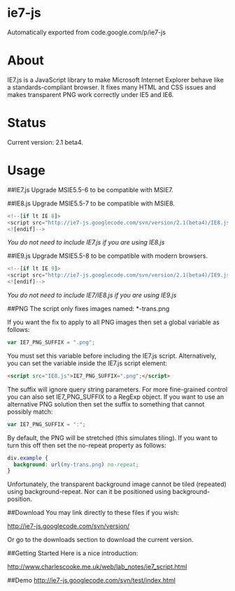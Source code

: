 # ie7-js
Automatically exported from code.google.com/p/ie7-js

# About
IE7.js is a JavaScript library to make Microsoft Internet Explorer behave like a standards-compliant browser. It fixes many HTML and CSS issues and makes transparent PNG work correctly under IE5 and IE6.

# Status
Current version: 2.1 beta4.

# Usage
##IE7.js
Upgrade MSIE5.5-6 to be compatible with MSIE7.

<!--[if lt IE 7]>
<script src="http://ie7-js.googlecode.com/svn/version/2.1(beta4)/IE7.js"></script>
<![endif]-->

##IE8.js
Upgrade MSIE5.5-7 to be compatible with MSIE8.

```javascript
<!--[if lt IE 8]>
<script src="http://ie7-js.googlecode.com/svn/version/2.1(beta4)/IE8.js"></script>
<![endif]-->
```
_You do not need to include IE7.js if you are using IE8.js_

##IE9.js
Upgrade MSIE5.5-8 to be compatible with modern browsers.

```javascript
<!--[if lt IE 9]>
<script src="http://ie7-js.googlecode.com/svn/version/2.1(beta4)/IE9.js"></script>
<![endif]-->
```
_You do not need to include IE7/IE8.js if you are using IE9.js_

##PNG
The script only fixes images named: *-trans.png

If you want the fix to apply to all PNG images then set a global variable as follows:

```javascript
var IE7_PNG_SUFFIX = ".png";
```
You must set this variable before including the IE7.js script. Alternatively, you can set the variable inside the IE7.js script element:
```html
<script src="IE8.js">IE7_PNG_SUFFIX=".png";</script>
```
The suffix will ignore query string parameters. For more fine-grained control you can also set IE7_PNG_SUFFIX to a RegExp object. If you want to use an alternative PNG solution then set the suffix to something that cannot possibly match:

```javascript
var IE7_PNG_SUFFIX = ":";
```
By default, the PNG will be stretched (this simulates tiling). If you want to turn this off then set the no-repeat property as follows:
```css
div.example {
  background: url(my-trans.png) no-repeat;
}
```
Unfortunately, the transparent background image cannot be tiled (repeated) using background-repeat. Nor can it be positioned using background-position.

##Download
You may link directly to these files if you wish:

http://ie7-js.googlecode.com/svn/version/

Or go to the downloads section to download the current version.

##Getting Started
Here is a nice introduction:

http://www.charlescooke.me.uk/web/lab_notes/ie7_script.html

##Demo
http://ie7-js.googlecode.com/svn/test/index.html
